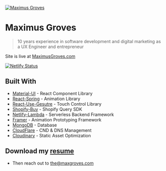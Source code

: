 <a href="https://www.maximusgroves.com"><img src="https://res.cloudinary.com/maximus/image/upload/q_auto:good/v1575291892/remote_maximus/readmebanner.jpg" title="Maximus Groves" alt="Maximus Groves"></a>

# Maximus Groves

> 10 years experience in software development and digital marketing as a UX Engineer and entrepreneur

Site is live at [MaximusGroves.com](https://www.maximusgroves.com)

[![Netlify Status](https://api.netlify.com/api/v1/badges/014f9e9c-43eb-457c-8b61-3fe0af5645db/deploy-status)](https://app.netlify.com/sites/priceless-kalam-dce8b1/deploys)

## Built With

* [Material-UI](https://material-ui.com/) - React Component Library
* [React-Spring](https://www.react-spring.io/) - Animation Library
* [React-Use-Gesutre](https://github.com/react-spring/react-use-gesture) - Touch Control Library
* [Shopify-Buy](https://github.com/Shopify/js-buy-sdk) - Shopify Query SDK
* [Netlify-Lambda](https://www.netlify.com/products/functions/) - Serverless Backend Framework
* [Framer](https://www.framer.com/) - Animation Prototyping Framework
* [MongoDB](https://www.mongodb.com/) - Database
* [CloudFlare](https://www.cloudflare.com//) - CND & DNS Management
* [Cloudinary](https://cloudinary.com//) - Static Asset Optimization

## Download my [resume](https://www.maximusgroves.com/data/MaxGrovesResume2019.pdf)

* Then reach out to [the@maxgroves.com](mailto:the@maxgroves.com)
